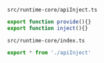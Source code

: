 `src/runtime-core/apiInject.ts`

```ts
export function provide(){}
export function inject(){}
```

`src/runtime-core/index.ts`
```ts
export * from './apiInject'
```